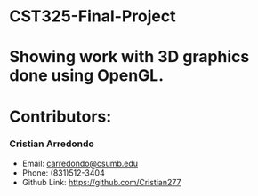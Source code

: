 # CST325-Final-Project

# Showing work with 3D graphics done using OpenGL.

# Contributors:

### Cristian Arredondo
- Email: carredondo@csumb.edu
- Phone: (831)512-3404
- Github Link: https://github.com/Cristian277
